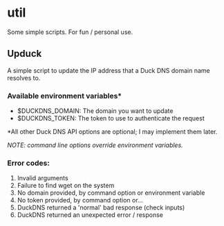 # util
Some simple scripts. For fun / personal use.

## Upduck
 A simple script to update the IP address that a Duck DNS domain name resolves to.

### Available environment variables*
- $DUCKDNS_DOMAIN: The domain you want to update
- $DUCKDNS_TOKEN: The token to use to authenticate the request

*All other Duck DNS API options are optional; I may implement them later.

_NOTE: command line options override environment variables._

###  Error codes:
1. Invalid arguments
2. Failure to find wget on the system
3. No domain provided, by command option or environment variable
4. No token provided, by command option or...
5. DuckDNS returned a 'normal' bad response (check inputs)
6. DuckDNS returned an unexpected error / response
